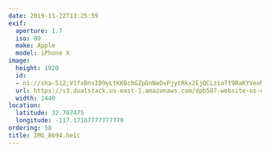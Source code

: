 ```yaml
---
date: 2019-11-22T13:25:59
exif:
  aperture: 1.7
  iso: 80
  make: Apple
  model: iPhone X
image:
  height: 1920
  id:
  - ni://sha-512;V1fxBnsID9yLtKKBcbGZpDnNeDvPjytRkx2EjQCLzioTt9RaKYVexM2dQhms8Fy3E0KLaZsxnS9RvkZcJJDyeQ
  url: https://s3.dualstack.us-east-1.amazonaws.com/dpb587-website-us-east-1/asset/gallery/2019-san-diego/4d1bf6b8-b501-c0ef-65c9-d2d6fd40ce1d~1920.jpg
  width: 1440
location:
  latitude: 32.707475
  longitude: -117.17167777777779
ordering: 58
title: IMG_8694.heic
---
```

